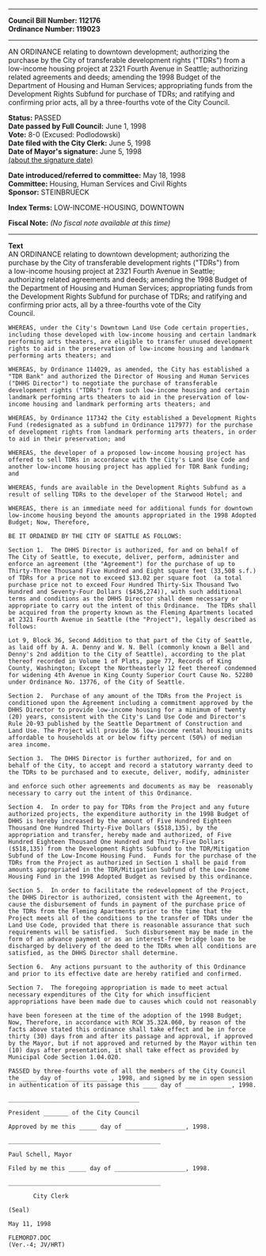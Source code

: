 * * * * *  
  
**Council Bill Number: [](#h0)[](#h2)112176**   
**Ordinance Number: 119023**  
  
* * * * *  
  
AN ORDINANCE relating to downtown development; authorizing the purchase by the City of transferable development rights ("TDRs") from a low-income housing project at 2321 Fourth Avenue in Seattle; authorizing related agreements and deeds; amending the 1998 Budget of the Department of Housing and Human Services; appropriating funds from the Development Rights Subfund for purchase of TDRs; and ratifying and confirming prior acts, all by a three-fourths vote of the City Council.  
  
**Status:** PASSED   
**Date passed by Full Council:** June 1, 1998   
**Vote:** 8-0 (Excused: Podlodowski)   
**Date filed with the City Clerk:** June 5, 1998   
**Date of Mayor's signature:** June 5, 1998   
[(about the signature date)](/~public/approvaldate.htm)   
  
  
**Date introduced/referred to committee:** May 18, 1998   
**Committee:** Housing, Human Services and Civil Rights   
**Sponsor:** STEINBRUECK   
  
**Index Terms:** LOW-INCOME-HOUSING, DOWNTOWN  
  
**Fiscal Note:** *(No fiscal note available at this time)*  
  
* * * * *  
  
**Text**  
    AN ORDINANCE relating to downtown development; authorizing the  
    purchase by the City of transferable development rights ("TDRs") from  
    a low-income housing project at 2321 Fourth Avenue in Seattle;  
    authorizing related agreements and deeds; amending the 1998 Budget of  
    the Department of Housing and Human Services; appropriating funds from  
    the Development Rights Subfund for purchase of TDRs; and ratifying and  
    confirming prior acts, all by a three-fourths vote of the City  
    Council.  
  
    WHEREAS, under the City's Downtown Land Use Code certain properties,  
    including those developed with low-income housing and certain landmark  
    performing arts theaters, are eligible to transfer unused development  
    rights to aid in the preservation of low-income housing and landmark  
    performing arts theaters; and  
  
    WHEREAS, by Ordinance 114029, as amended, the City has established a  
    "TDR Bank" and authorized the Director of Housing and Human Services  
    ("DHHS Director") to negotiate the purchase of transferable  
    development rights ("TDRs") from such low-income housing and certain  
    landmark performing arts theaters to aid in the preservation of low-  
    income housing and landmark performing arts theaters; and  
  
    WHEREAS, by Ordinance 117342 the City established a Development Rights  
    Fund (redesignated as a subfund in Ordinance 117977) for the purchase  
    of development rights from landmark performing arts theaters, in order  
    to aid in their preservation; and  
  
    WHEREAS, the developer of a proposed low-income housing project has  
    offered to sell TDRs in accordance with the City's Land Use Code and  
    another low-income housing project has applied for TDR Bank funding;  
    and  
  
    WHEREAS, funds are available in the Development Rights Subfund as a  
    result of selling TDRs to the developer of the Starwood Hotel; and  
  
    WHEREAS, there is an immediate need for additional funds for downtown  
    low-income housing beyond the amounts appropriated in the 1998 Adopted  
    Budget; Now, Therefore,  
  
    BE IT ORDAINED BY THE CITY OF SEATTLE AS FOLLOWS:  
  
    Section 1.  The DHHS Director is authorized, for and on behalf of  
    The City of Seattle, to execute, deliver, perform, administer and  
    enforce an agreement (the "Agreement") for the purchase of up to  
    Thirty-Three Thousand Five Hundred and Eight square feet (33,508 s.f.)  
    of TDRs for a price not to exceed $13.02 per square foot  (a total  
    purchase price not to exceed Four Hundred Thirty-Six Thousand Two  
    Hundred and Seventy-Four Dollars ($436,274)), with such additional  
    terms and conditions as the DHHS Director shall deem necessary or  
    appropriate to carry out the intent of this Ordinance.  The TDRs shall  
    be acquired from the property known as the Fleming Apartments located  
    at 2321 Fourth Avenue in Seattle (the "Project"), legally described as  
    follows:  
  
    Lot 9, Block 36, Second Addition to that part of the City of Seattle,  
    as laid off by A. A. Denny and W. N. Bell (commonly known a Bell and  
    Denny's 2nd addition to the City of Seattle), according to the plat  
    thereof recorded in Volume 1 of Plats, page 77, Records of King  
    County, Washington; Except the Northeasterly 12 feet thereof condemned  
    for widening 4th Avenue in King County Superior Court Cause No. 52280  
    under Ordinance No. 13776, of the City of Seattle.  
  
    Section 2.  Purchase of any amount of the TDRs from the Project is  
    conditioned upon the Agreement including a commitment approved by the  
    DHHS Director to provide low-income housing for a minimum of twenty  
    (20) years, consistent with the City's Land Use Code and Director's  
    Rule 20-93 published by the Seattle Department of Construction and  
    Land Use. The Project will provide 36 low-income rental housing units  
    affordable to households at or below fifty percent (50%) of median  
    area income.  
  
    Section 3.  The DHHS Director is further authorized, for and on  
    behalf of the City, to accept and record a statutory warranty deed to  
    the TDRs to be purchased and to execute, deliver, modify, administer  
  
    and enforce such other agreements and documents as may be  reasonably  
    necessary to carry out the intent of this Ordinance.  
  
    Section 4.  In order to pay for TDRs from the Project and any future  
    authorized projects, the expenditure authority in the 1998 Budget of  
    DHHS is hereby increased by the amount of Five Hundred Eighteen  
    Thousand One Hundred Thirty-Five Dollars ($518,135), by the  
    appropriation and transfer, hereby made and authorized, of Five  
    Hundred Eighteen Thousand One Hundred and Thirty-Five Dollars  
    ($518,135) from the Development Rights Subfund to the TDR/Mitigation  
    Subfund of the Low-Income Housing Fund.  Funds for the purchase of the  
    TDRs from the Project as authorized in Section 1 shall be paid from  
    amounts appropriated in the TDR/Mitigation Subfund of the Low-Income  
    Housing Fund in the 1998 Adopted Budget as revised by this ordinance.  
  
    Section 5.  In order to facilitate the redevelopment of the Project,  
    the DHHS Director is authorized, consistent with the Agreement, to  
    cause the disbursement of funds in payment of the purchase price of  
    the TDRs from the Fleming Apartments prior to the time that the  
    Project meets all of the conditions to the transfer of TDRs under the  
    Land Use Code, provided that there is reasonable assurance that such  
    requirements will be satisfied.  Such disbursement may be made in the  
    form of an advance payment or as an interest-free bridge loan to be  
    discharged by delivery of the deed to the TDRs when all conditions are  
    satisfied, as the DHHS Director shall determine.  
  
    Section 6.  Any actions pursuant to the authority of this Ordinance  
    and prior to its effective date are hereby ratified and confirmed.  
  
    Section 7.  The foregoing appropriation is made to meet actual  
    necessary expenditures of the City for which insufficient  
    appropriations have been made due to causes which could not reasonably  
  
    have been foreseen at the time of the adoption of the 1998 Budget;  
    Now, Therefore, in accordance with RCW 35.32A.060, by reason of the  
    facts above stated this ordinance shall take effect and be in force  
    thirty (30) days from and after its passage and approval, if approved  
    by the Mayor, but if not approved and returned by the Mayor within ten  
    (10) days after presentation, it shall take effect as provided by  
    Municipal Code Section 1.04.020.  
  
    PASSED by three-fourths vote of all the members of the City Council  
    the ____ day of ____________ , 1998, and signed by me in open session  
    in authentication of its passage this ____ day of _____________, 1998.  
  
    _____________________________________  
  
    President _______ of the City Council  
  
    Approved by me this _____ day of _________________, 1998.  
  
    ___________________________________________  
  
    Paul Schell, Mayor  
  
    Filed by me this _____ day of ____________________, 1998.  
  
    ___________________________________________  
  
           City Clerk  
  
    (Seal)  
  
    May 11, 1998  
  
    FLEMORD7.DOC  
    (Ver.-4; JV/HRT)  
